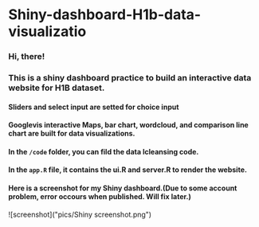# Shiny-dashboard-H1b-data-visualizatio 

### Hi, there!
### This is a shiny dashboard practice to build an interactive data website for H1B dataset.
#### Sliders and select input are setted for choice input
#### Googlevis interactive Maps, bar chart, wordcloud, and comparison line chart are built for data visualizations.

#### In the `/code` folder, you can fild the data lcleansing code.
#### In the `app.R` file, it contains the ui.R and server.R to render the website.

#### Here is a screenshot for my Shiny dashboard.(Due to some account problem, error occours when published. Will fix later.)

![screenshot]("pics/Shiny screenshot.png")

